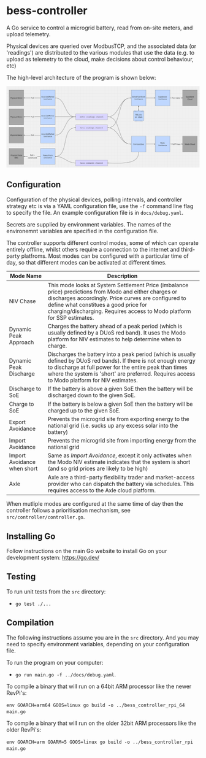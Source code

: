 
# bess-controller

A Go service to control a microgrid battery, read from on-site meters, and upload telemetry. 

Physical devices are queried over ModbusTCP, and the associated data (or 'readings') are distributed to the various modules that use the data (e.g. to upload as telemetry to the cloud, make decisions about control behaviour, etc)

The high-level architecture of the program is shown below:

![high_level](docs/high_level.png)


## Configuration

Configuration of the physical devices, polling intervals, and controller strategy etc is via a YAML configuration file, use the `-f` command line flag to specify the file. An example configuration file is in `docs/debug.yaml`.

Secrets are supplied by environment variables. The names of the environemnt variables are specified in the configuration file.

The controller supports different control modes, some of which can operate entirely offline, whilst others require a connection to the internet and third-party platfroms. Most modes can be configured with a particular time of day, so that different modes can be activated at different times.

| Mode Name | Description |
|----------|----------|
| NIV Chase | This mode looks at System Settlement Price (imbalance price) predictions from Modo and either charges or discharges accordingly. Price curves are configured to define what constitues a good price for charging/discharging. Requires access to Modo platform for SSP estimates.
| Dynamic Peak Approach | Charges the battery ahead of a peak period (which is usually defined by a DUoS red band). It uses the Modo platform for NIV estimates to help determine when to charge.
| Dynamic Peak Discharge | Discharges the battery into a peak period (which is usually defined by DUoS red bands). If there is not enough energy to discharge at full power for the entire peak than times where the system is 'short' are preferred. Requires access to Modo platform for NIV estimates.
| Discharge to SoE    | If the battery is above a given SoE then the battery will be discharged down to the given SoE.
| Charge to SoE    | If the battery is below a given SoE then the battery will be charged up to the given SoE.
| Export Avoidance | Prevents the microgrid site from exporting energy to the national grid (i.e. sucks up any excess solar into the battery)
| Import Avoidance | Prevents the microgrid site from importing energy from the national grid
| Import Avoidance when short | Same as *Import Avoidance*, except it only activates when the Modo NIV estimate indicates that the system is short (and so grid prices are likely to be high)
| Axle    | Axle are a third-party flexibility trader and market-access provider who can dispatch the battery via schedules. This requires access to the Axle cloud platform.   |   

When mutliple modes are configured at the same time of day then the controller follows a prioritisation mechanism, see `src/controller/controller.go`.

## Installing Go
Follow instructions on the main Go website to install Go on your development system: https://go.dev/

## Testing

To run unit tests from the `src` directory:
- `go test ./...`


## Compilation

The following instructions assume you are in the `src` directory. And you may need to specify environment variables, depending on your configuration file.


To run the program on your computer:
- `go run main.go -f ../docs/debug.yaml`.


To compile a binary that will run on a 64bit ARM processor like the newer RevPi's:

`env GOARCH=arm64 GOOS=linux go build -o ../bess_controller_rpi_64 main.go`

To compile a binary that will run on the older 32bit ARM processors like the older RevPi's:

`env GOARCH=arm GOARM=5 GOOS=linux go build -o ../bess_controller_rpi main.go`
